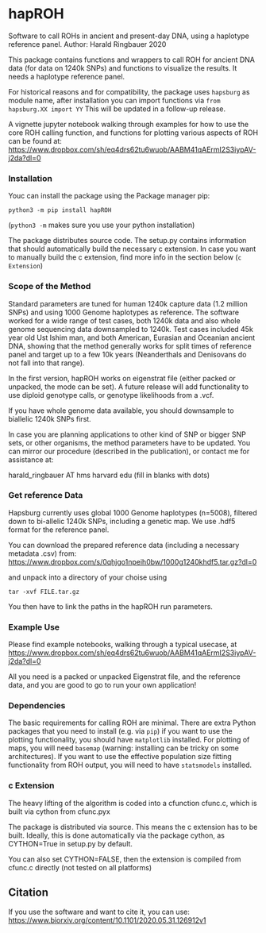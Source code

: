 # hapROH
Software to call ROHs in ancient and present-day DNA, using a haplotype reference panel.
Author: Harald Ringbauer 2020

This package contains functions and wrappers to call ROH for ancient DNA data (for data on 1240k SNPs) and functions to visualize the results.
It needs a haplotype reference panel.

For historical reasons and for compatibility, the package uses `hapsburg` as module name, after installation you can import functions via
`from hapsburg.XX import YY`
This will be updated in a follow-up release.

A vignette jupyter notebook walking through examples for how to use the core ROH calling function, and functions for plotting various aspects of ROH can be found at:
https://www.dropbox.com/sh/eq4drs62tu6wuob/AABM41qAErmI2S3iypAV-j2da?dl=0


### Installation
Youc can install the package using the Package manager pip:

```
python3 -m pip install hapROH
```
(`python3 -m` makes sure you use your python installation)


The package distributes source code. The setup.py contains information that should automatically build the necessary c extension.
In case you want to manually build the c extension, find more info in the section below (`c Extension`)

### Scope of the Method
Standard parameters are tuned for human 1240k capture data (1.2 million SNPs) and using 1000 Genome haplotypes as reference. The software worked for a wide range of test cases, both 1240k data and also whole genome sequencing data downsampled to 1240k. Test cases included 45k year old Ust Ishim man, and both American, Eurasian and Oceanian ancient DNA, showing that the method generally works for split times of reference panel and target up to a few 10k years (Neanderthals and Denisovans do not fall into that range).

In the first version, hapROH works on eigenstrat file (either packed or unpacked, the mode can be set). A future release will add functionality to use diploid genotype calls, or genotype likelihoods from a .vcf.

If you have whole genome data available, you should downsample to biallelic 1240k SNPs first.

In case you are planning applications to other kind of SNP or bigger SNP sets, or other organisms, the method parameters have to be updated. You can mirror our procedure (described in the publication), or contact me for assistance at:

harald_ringbauer AT hms harvard edu
(fill in blanks with dots)


### Get reference Data
Hapsburg currently uses global 1000 Genome haplotypes (n=5008), filtered down to bi-allelic 1240k SNPs, including a genetic map. 
We use .hdf5 format for the reference panel.

You can download the prepared reference data (including a necessary metadata .csv) from:  
https://www.dropbox.com/s/0qhjgo1npeih0bw/1000g1240khdf5.tar.gz?dl=0

and unpack into a directory of your choise using 

```
tar -xvf FILE.tar.gz
```

You then have to link the paths in the hapROH run parameters. 


### Example Use
Please find example notebooks, walking through a typical usecase, at
https://www.dropbox.com/sh/eq4drs62tu6wuob/AABM41qAErmI2S3iypAV-j2da?dl=0

All you need is a packed or unpacked Eigenstrat file, and the reference data, and you are good to go to run your own application!


### Dependencies
The basic requirements for calling ROH are minimal. There are extra Python packages that you need to install (e.g. via `pip`) if you want to use the plotting functionality, you should have `matplotlib` installed. For plotting of maps, you will need `basemap` (warning: installing can be tricky on some architectures). If you want to use the effective population size fitting functionality from ROH output, you will need to have `statsmodels` installed.


### c Extension
The heavy lifting of the algorithm is coded into a cfunction cfunc.c, which is built via cython from cfunc.pyx

The package is distributed via source. This means the c extension has to be built. Ideally, this is done automatically via the package cython, as CYTHON=True in setup.py by default.

You can also set CYTHON=FALSE, then the extension is compiled from cfunc.c directly (not tested on all platforms)


## Citation
If you use the software and want to cite it, you can use:
https://www.biorxiv.org/content/10.1101/2020.05.31.126912v1






